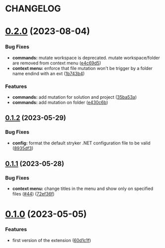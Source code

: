# CHANGELOG

# [0.2.0](https://github.com/datagone/vscode-stryker-mutator/compare/v0.1.2...v0.2.0) (2023-08-04)


### Bug Fixes

* **commands:** mutate workspace is deprecated. mutate workspace/folder are removed from context menu ([e4c69d5](https://github.com/datagone/vscode-stryker-mutator/commit/e4c69d5d351a7b77a6cc7fea96e76496d4e45e7a))
* **context menu:** enforce that file mutation won't be trigger by a folder name endind with an ext ([1b743b4](https://github.com/datagone/vscode-stryker-mutator/commit/1b743b4f783e3a6a242c7abf00cb4d9974d7cd82))


### Features

* **commands:** add mutation for solution and project ([35ba53a](https://github.com/datagone/vscode-stryker-mutator/commit/35ba53ac4ef732c4b5fc8c3b75b0510b742f99c9))
* **commands:** add mutation on folder ([e430c6b](https://github.com/datagone/vscode-stryker-mutator/commit/e430c6bdedd9c3e969b4308e85dba1039b0af8d0))

## [0.1.2](https://github.com/datagone/vscode-stryker-mutator/compare/v0.1.1...v0.1.2) (2023-05-29)


### Bug Fixes

* **config:** format the default stryker .NET configuration file to be valid ([8935df3](https://github.com/datagone/vscode-stryker-mutator/commit/8935df3d212c8af3f555ea722bf7a792d2d7bde2))

## [0.1.1](https://github.com/datagone/vscode-stryker-mutator/compare/v0.1.0...v0.1.1) (2023-05-28)


### Bug Fixes

* **context menu:** change titles in the menu and show only on specified files ([#44](https://github.com/datagone/vscode-stryker-mutator/issues/44)) ([72ef36f](https://github.com/datagone/vscode-stryker-mutator/commit/72ef36f9f0ff844a5c957b728aaab0935fef9e23))

# [0.1.0](https://github.com/datagone/vscode-stryker-mutator/compare/v0.0.1...v0.1.0) (2023-05-05)


### Features

* first version of the extension ([60d1c1f](https://github.com/datagone/vscode-stryker-mutator/commit/60d1c1ff91361039f84f6a39db499df577b010e2))
